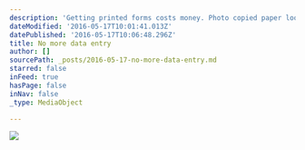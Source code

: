 ```yaml
---
description: 'Getting printed forms costs money. Photo copied paper looks cheap. Data entry  after an event takes time which costs you more money. Business cards only tell you so much. '
dateModified: '2016-05-17T10:01:41.013Z'
datePublished: '2016-05-17T10:06:48.296Z'
title: No more data entry
author: []
sourcePath: _posts/2016-05-17-no-more-data-entry.md
starred: false
inFeed: true
hasPage: false
inNav: false
_type: MediaObject

---
```

![](https://the-grid-user-content.s3-us-west-2.amazonaws.com/5c009843-da87-40dd-84d2-c14463704ea7.jpg)